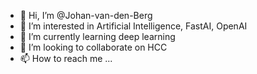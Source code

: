 - 👋 Hi, I’m @Johan-van-den-Berg
- 👀 I’m interested in Artificial Intelligence, FastAI, OpenAI
- 🌱 I’m currently learning deep learning
- 💞️ I’m looking to collaborate on HCC
- 📫 How to reach me ...

<!---
Johan-van-den-Berg/Johan-van-den-Berg is a ✨ special ✨ repository because its `README.md` (this file) appears on your GitHub profile.
You can click the Preview link to take a look at your changes.
--->
